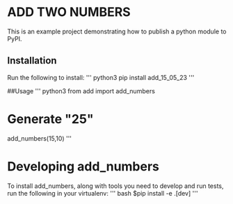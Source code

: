 # ADD TWO NUMBERS

This is an example project demonstrating how to publish a python module to PyPI.

## Installation

Run the following to install:
''' 
python3
pip install add_15_05_23
'''

##Usage
'''
python3
from add import add_numbers

# Generate "25"
add_numbers(15,10)
'''

# Developing add_numbers
To install add_numbers, along with tools you need to develop and run tests, run the following in your virtualenv:
'''
bash
$pip install -e .[dev]
'''